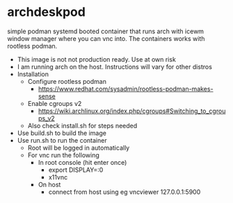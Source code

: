 # archdeskpod

simple podman systemd booted container that runs arch with icewm window manager where you can vnc into. The containers works with rootless podman.

- This image is not not production ready. Use at own risk
- I am running arch on the host. Instructions will vary for other distros
- Installation
    - Configure rootless podman
        - https://www.redhat.com/sysadmin/rootless-podman-makes-sense
    - Enable cgroups v2
        - https://wiki.archlinux.org/index.php/cgroups#Switching_to_cgroups_v2
    - Also check install.sh for steps needed
- Use build.sh to build the image
- Use run.sh to run the container
    - Root will be logged in automatically
    - For vnc run the following
        - In root console (hit enter once)
            - export DISPLAY=:0
            - x11vnc
        - On host
            - connect from host using eg vncviewer 127.0.0.1:5900